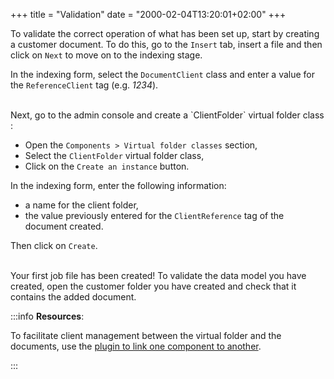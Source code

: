 +++
title = "Validation"
date = "2000-02-04T13:20:01+02:00"
+++


To validate the correct operation of what has been set up, start by creating a customer document.
To do this, go to the `Insert` tab, insert a file and then click on `Next` to move on to the indexing stage.

In the indexing form, select the `DocumentClient` class and enter a value for the `ReferenceClient` tag (e.g. _1234_).

<br/>
Next, go to the admin console and create a `ClientFolder` virtual folder class :

* Open the `Components > Virtual folder classes` section,
* Select the `ClientFolder` virtual folder class,
* Click on the `Create an instance` button.

In the indexing form, enter the following information:

* a name for the client folder,
* the value previously entered for the `ClientReference` tag of the document created.

Then click on `Create`.

<br/>
Your first job file has been created!
To validate the data model you have created, open the customer folder you have created and check that it contains the added document.

:::info
__Resources__:

To facilitate client management between the virtual folder and the documents, use the [plugin to link one component to another](broken-link.md).

:::

<!--:::info
Find the scope module corresponding to this training [here](broken-link.md) 
:::-->

